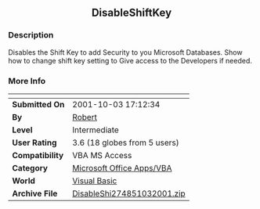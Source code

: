﻿<div align="center">

## DisableShiftKey


</div>

### Description

Disables the Shift Key to add Security to you Microsoft Databases. Show how to change shift key setting to Give access to the Developers if needed.
 
### More Info
 


<span>             |<span>
---                |---
**Submitted On**   |2001-10-03 17:12:34
**By**             |[Robert](https://github.com/Planet-Source-Code/PSCIndex/blob/master/ByAuthor/robert.md)
**Level**          |Intermediate
**User Rating**    |3.6 (18 globes from 5 users)
**Compatibility**  |VBA MS Access
**Category**       |[Microsoft Office Apps/VBA](https://github.com/Planet-Source-Code/PSCIndex/blob/master/ByCategory/microsoft-office-apps-vba__1-42.md)
**World**          |[Visual Basic](https://github.com/Planet-Source-Code/PSCIndex/blob/master/ByWorld/visual-basic.md)
**Archive File**   |[DisableShi274851032001\.zip](https://github.com/Planet-Source-Code/robert-disableshiftkey__1-27778/archive/master.zip)








